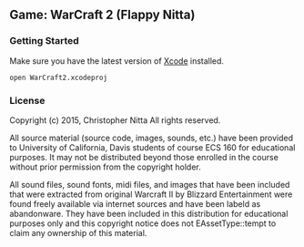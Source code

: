 ## Game: WarCraft 2 (Flappy Nitta)



### Getting Started
Make sure you have the latest version of [Xcode](https://developer.apple.com/xcode/) installed.

```shell
open WarCraft2.xcodeproj
```


### License
Copyright (c) 2015, Christopher Nitta
All rights reserved.

All source material (source code, images, sounds, etc.) have been provided to
University of California, Davis students of course ECS 160 for educational
purposes. It may not be distributed beyond those enrolled in the course without
prior permission from the copyright holder.

All sound files, sound fonts, midi files, and images that have been included 
that were extracted from original Warcraft II by Blizzard Entertainment 
were found freely available via internet sources and have been labeld as 
abandonware. They have been included in this distribution for educational 
purposes only and this copyright notice does not EAssetType::tempt to claim any 
ownership of this material.
